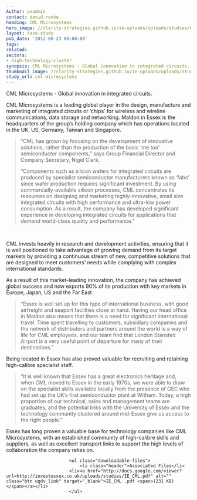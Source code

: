 ```yaml
---
Author: pxadmin
contact: david-rooke
heading: CML Microsystems
hero_image: //clarity-strategies.github.io/ie-uploads/uploads/studies/CML_Tile.jpg
layout: case-study
pub_date: '2012-08-23 00:00:00'
tags:
related:
sectors:
- high-technology-cluster
synopsis: CML Microsystems - Global innovation in integrated circuits.
thumbnail_image: //clarity-strategies.github.io/ie-uploads/uploads/studies/CML_Banner.jpg
study_url: cml-microsystems
---             
```


<p>
	CML Microsystems - Global innovation in integrated circuits.</p>
<p>
	CML Microsystems is a leading global player in the design, manufacture and marketing of integrated circuits or ‘chips’ for wireless and wireline communications, data storage and networking. Maldon in Essex is the headquarters of the group’s holding company which has operations located in the UK, US, Germany, Taiwan and Singapore.</p>
<blockquote>
	<p>
		“CML has grown by focusing on the development of innovative solutions, rather than the production of the basic ‘me too’ semiconductor components,” says Group Financial Director and Company Secretary, Nigel Clark.</p>
	<p>
		“Components such as silicon wafers for integrated circuits are produced by specialist semiconductor manufacturers known as ‘fabs’ since wafer production requires significant investment. By using commercially-available silicon processes, CML concentrates its resources on designing and marketing highly-innovative, small size integrated circuits with high performance and ultra-low power consumption. As a result, the company has developed significant experience in developing integrated circuits for applications that demand world-class quality and performance.”</p>
</blockquote>
<p>
	&nbsp;</p>
<p>
	CML invests heavily in research and development activities, ensuring that it is well positioned to take advantage of growing demand from its target markets by providing a continuous stream of new, competitive solutions that are designed to meet customers’ needs while complying with complex international standards.</p>
<p>
	As a result of this market-leading innovation, the company has achieved global success and now exports 90% of its production with key markets in Europe, Japan, US and the Far East.</p>
<blockquote>
	<p>
		“Essex is well set up for this type of international business, with good airfreight and seaport facilities close at hand. Having our head office in Maldon also means that there is a need for significant international travel. Time spent travelling to customers, subsidiary companies and the network of distributors and partners around the world is a way of life for CML employees, and our team find that London Stansted Airport is a very useful point of departure for many of their destinations.”</p>
</blockquote>
<p>
	Being located in Essex has also proved valuable for recruiting and retaining high-calibre specialist staff.</p>
<blockquote>
	<p>
		“It is well known that Essex has a great electronics heritage and, when CML moved to Essex in the early 1970s, we were able to draw on the specialist skills available locally from the presence of GEC who had set up the UK’s first semiconductor plant at Witham. Today, a high proportion of our technical, sales and management teams are graduates, and the potential links with the University of Essex and the technology community clustered around mid-Essex give us access to the right people.”</p>
</blockquote>
<p>
	Essex has long proven a valuable base for technology companies like CML Microsystems, with an established community of high-calibre skills and suppliers, as well as excellent transport links to support the high levels of collaboration the company relies on.</p>
   
                    
                    
                        	<ul class="downloadable-files">                        
                            	<li class="header">Associated Files</li>
                            <li><a href="http://docs.google.com/viewer?url=http://investessex.co.uk/uploads/studies/IE_CML.pdf" alt="" class="btn ugdv_link" target="_blank">IE_CML .pdf <span>(231 KB)</span></a></li>
                            </ul>
